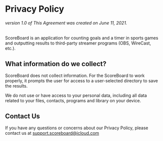 # Privacy Policy
###### version 1.0 of This Agreement was created on June 11, 2021.

ScoreBoard is an application for counting goals and a timer in sports games and outputting results to third-party streamer programs (OBS, WireCast, etc.).

## What information do we collect?

ScoreBoard does not collect information. 
For the ScoreBoard to work properly, it prompts the user for access to a user-selected directory to save the results.

We do not use or have access to your personal data, including all data related to your files, contacts, programs and library on your device.

## Contact Us

If you have any questions or concerns about our Privacy Policy, please contact us at [support.scoreboard@icloud.com](mailto:support.scoreboard@icloud.com)
